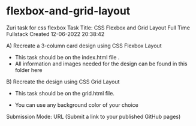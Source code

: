 # flexbox-and-grid-layout
Zuri task for css flexbox
Task Title: CSS Flexbox and Grid Layout
Full Time
Fullstack
Created 12-06-2022 20:38:42

A) Recreate a 3-column card design using CSS Flexbox  Layout
- This task should be on the index.html file .
- All information and images needed for the design can be found in this folder here

 

B) Recreate the design using CSS Grid Layout  

- This task should be on the grid.html file.

- You can use any background color of your choice


Submission  Mode: URL (Submit a link to your published GitHub pages)
